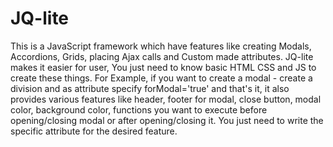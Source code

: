 # JQ-lite
This is a JavaScript framework which have features like creating Modals, Accordions, Grids, placing Ajax calls and Custom made attributes. JQ-lite makes it easier for user, You just need to know basic HTML CSS and JS to create these things.
For Example, if you want to create a modal - 
create a division and as attribute specify forModal='true' and that's it, it also provides various features like header, footer for modal, close button, modal color, background color, functions you want to execute before opening/closing modal or after opening/closing it. You just need to write the specific attribute for the desired feature.
